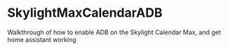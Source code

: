 # SkylightMaxCalendarADB
Walkthrough of how to enable ADB on the Skylight Calendar Max, and get home assistant working
